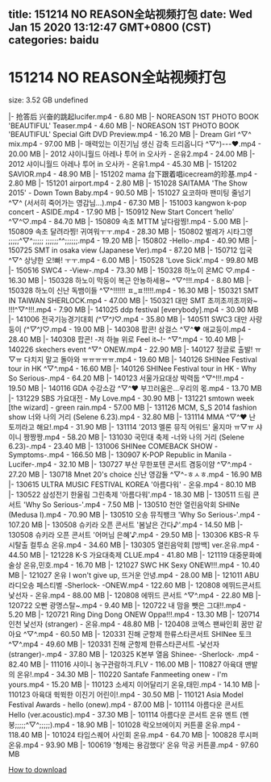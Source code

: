 
title: 151214 NO REASON全站视频打包
date: Wed Jan 15 2020 13:12:47 GMT+0800 (CST)    
categories: baidu
---

# 151214 NO REASON全站视频打包
size: 3.52 GB
 undefined
 
|- 抢答后 兴奋的跳起lucifer.mp4 - 6.80 MB
|- NOREASON 1ST PHOTO BOOK 'BEAUTIFUL' Teaser.mp4 - 4.60 MB
|- NOREASON 1ST PHOTO BOOK 'BEAUTIFUL' Special Gift DVD Preview.mp4 - 16.20 MB
|- Dream Girl ^▽^ mix.mp4 - 97.00 MB
|- 매력있는 이진기님 생신 감축 드리옵니다 ^▽^)---♥.mp4 - 20.00 MB
|- 2012 샤이니월드 아레나 투어 in 오사카 - 온유2.mp4 - 24.00 MB
|- 2012 샤이니월드 아레나 투어 in 오사카 - 온유1.mp4 - 45.30 MB
|- 151202 SAVIOR.mp4 - 48.90 MB
|- 151202 mama 台下跟着唱icecream的珍基.mp4 - 2.80 MB
|- 151201 airport.mp4 - 2.80 MB
|- 151028 SAITAMA 'The Show 2015' - Down Town Baby.mp4 - 90.50 MB
|- 151027 요코하마 팬미팅 줄넘기 ^▽^ (서서히 죽어가는 영감님...).mp4 - 67.30 MB
|- 151003 kangwon k-pop concert - ASIDE.mp4 - 17.90 MB
|- 150912 New Start Concert ‘hello’ ^▽^♡.mp4 - 84.70 MB
|- 150809 속초 MTTM 날다람찡!.mp4 - 5.00 MB
|- 150809 속초 달려라찡! 귀여워ㅜㅜ.mp4 - 28.30 MB
|- 150802 벌레가 시타그영 ;;;;;^▽^;;;;; ;;;;;;^^;;;;;;.mp4 - 19.20 MB
|- 150802 -Hello-.mp4 - 40.90 MB
|- 150725 SMT in osaka view (Japanese Ver).mp4 - 87.20 MB
|- 150712 입국 ^▽^ 상냥한 오!빠! ㅜㅜ.mp4 - 6.00 MB
|- 150528 'Love Sick'.mp4 - 99.80 MB
|- 150516 SWC4 - -View-.mp4 - 73.30 MB
|- 150328 하노이 온MC ♡.mp4 - 16.30 MB
|- 150328 하노이 막둥이 복근 안뇽하세용~ ^▽^!!!.mp4 - 8.80 MB
|- 150328 하노이 신난 독뱀이들 ^▽^!!!!!! ㅍ_ㅍ!!!!!.mp4 - 16.30 MB
|- 150321 SMT IN TAIWAN SHERLOCK.mp4 - 47.00 MB
|- 150321 대만 SMT 초끼초끼초끼와~ !!!^▽^!!!.mp4 - 7.90 MB
|- 141025 ddp festival [everybody].mp4 - 30.90 MB
|- 141006 전국기능경기대회 _(^▽^)_♡.mp4 - 35.80 MB
|- 140511 SWC3 대만 사랑둥이 _(^▽^)_♡.mp4 - 19.00 MB
|- 140308 팝콘! 삼걸스 ^▽^♥ 애교둥이.mp4 - 28.40 MB
|- 140308 팝콘! -저 하늘 위로 Feel it~!- ^▽^.mp4 - 10.40 MB
|- 140226 skechers event ^▽^ ONEW.mp4 - 22.90 MB
|- 140127 정글로 출발! ㅠ▽ㅠ 다치지 말고 돌아와 ㅠㅠㅠㅠㅠ.mp4 - 19.60 MB
|- 140126 SHINee Festival tour in HK ^▽^.mp4 - 16.60 MB
|- 140126 SHINee Festival tour in HK  - Why So Serious-.mp4 - 64.20 MB
|- 140123 서울가요대상 박력둡 ^▽^!!!.mp4 - 19.50 MB
|- 140116 GDA 수강소감 ^▽^♥ 부끄러움은...우리의 몫.mp4 - 13.70 MB
|- 131229 SBS 가요대전 - My Love.mp4 - 30.90 MB
|- 131221 smtown week [the wizard] - green rain.mp4 - 57.00 MB
|- 131126 MCM, S_S 2014 fashion show 너와 나의 거리 (Selene 6.23).mp4 - 32.80 MB
|- 131114 MMA ^▽^♥ 난 토끼라고 해요!.mp4 - 31.90 MB
|- 131114 '2013 멜론 뮤직 어워드' 울지마 ㅠ▽ㅠ 샤이니 짱짱짱.mp4 - 58.20 MB
|- 131030 국민대 축제 -너와 나의 거리 (Selene 6.23)-.mp4 - 23.40 MB
|- 131006 SHINee COMEBACK SHOW -Symptoms-.mp4 - 166.50 MB
|- 130907 K-POP Republic in Manila -Lucifer-.mp4 - 32.10 MB
|- 130727 부산 무한포텐 콘서트 겸둥이얌 ^▽^.mp4 - 27.20 MB
|- 130718 Mnet 20's choice 신난 영감둘 ^▽^-ㅎㅅㅎ.mp4 - 16.90 MB
|- 130615 ULTRA MUSIC FESTIVAL KOREA '아름다워' - 온유.mp4 - 80.10 MB
|- 130522 삼성전기 한울림 그린축제 '아름다워'.mp4 - 18.30 MB
|- 130511 드림 콘서트 'Why So Serious-'.mp4 - 7.50 MB
|- 130510 천안 열린음악회 SHINe (Medusa Ⅰ).mp4 - 70.90 MB
|- 130510 오송 뮤직뱅크 'Why So Serious-'.mp4 - 107.20 MB
|- 130508 슈키라 오픈 콘서트 '봄날은 간다♪'.mp4 - 14.50 MB
|- 130508 슈키라 오픈 콘서트 '어머님 은혜'♪.mp4 - 29.50 MB
|- 130306 KBS-R 두시탈출 컬투쇼 온유.mp4 - 34.60 MB
|- 130305 열린음악회 [방백] ver.온유.mp4 - 44.50 MB
|- 121228 K-S 가요대축제 CLUE.mp4 - 41.80 MB
|- 121119 대중문화예술상 온유,민호.mp4 - 16.70 MB
|- 121027 SWC HK Sexy ONEW!!!.mp4 - 10.40 MB
|- 121027 온유 I won't give up, 뜨거운 안녕.mp4 - 28.00 MB
|- 121011 ABU 라디오송 페스티벌 -Sherlock- -ONEW.mp4 - 122.60 MB
|- 120808 에뛰드콘서트 낯선자 - 온유.mp4 - 88.00 MB
|- 120808 에뛰드 콘서트 ^▽^.mp4 - 22.80 MB
|- 120722 오빤 광명스탈~.mp4 - 9.40 MB
|- 120722 내 맘을 뺏은 그대!!.mp4 - 5.20 MB
|- 120721 Ring Ding Dong ONEW Oppa!!!.mp4 - 13.30 MB
|- 120714 인천 낯선자 (stranger) - 온유.mp4 - 48.80 MB
|- 120408 코엑스 팬싸인회 꿈만 같아요 ^▽^.mp4 - 60.50 MB
|- 120331 진해 군항제 한류스타콘서트 SHINee 토크 ^▽^.mp4 - 49.60 MB
|- 120331 진해 군항제 한류스타콘서트 -낯선자 (stranger)-.mp4 - 37.80 MB
|- 120325 K본부 열음 Shinee- -Sherlock- .mp4 - 82.40 MB
|- 111016 샤이니 농구관람하긔.FLV - 116.00 MB
|- 110827 아육대 맨발의 온유!.mp4 - 34.30 MB
|- 110220 Santafe Fanmeeting onew - I'm yours.mp4 - 15.20 MB
|- 110123 소세지 이어달리기 온유,태민.mp4 - 14.10 MB
|- 110123 아육대 쒹쒹한 이진기 어린이!.mp4 - 30.50 MB
|- 110121 Asia Model Festival Awards - hello (onew).mp4 - 87.00 MB
|- 101114 아름다운 콘서트 Hello (ver.acoustic).mp4 - 37.30 MB
|- 101114 아름다운 콘서트 온유 멘트 (멘붕;;;;;^▽^;;;;;).mp4 - 18.90 MB
|- 101028 락오브에이지 커튼콜 온유.mp4 - 118.40 MB
|- 101024 타임스퀘어 사인회 온유.mp4 - 64.70 MB
|- 100828 루시퍼 온유.mp4 - 93.90 MB
|- 100619 '형제는 용감했다' 온유 막공 커튼콜.mp4 - 97.60 MB

[How to download](https://bpcam.bemobtrk.com/go/2ceec3aa-1ca2-46d6-b9ff-aaa5c184517c?jno=132)